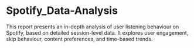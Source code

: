 # Spotify_Data-Analysis
This report presents an in-depth analysis of user listening behaviour on Spotify, based on detailed session-level data. It explores user engagement, skip behaviour, content preferences, and time-based trends.
